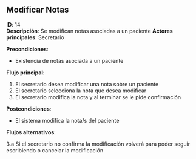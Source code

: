 ## Modificar Notas

**ID**: 14        
**Descripción**: Se modifican notas asociadas a un paciente
**Actores principales**: Secretario

**Precondiciones**:
* Existencia de notas asociada a un paciente

**Flujo principal**:
1. El secretario desea modificar una nota sobre un paciente
2. El secretario selecciona la nota que desea modificar
3. El secretario modifica la nota y al terminar se le pide confirmación

**Postcondiciones**:

* El sistema modifica la nota/s del paciente

**Flujos alternativos**:

3.a Si el secretario no confirma la modificación volverá para poder seguir escribiendo o cancelar la modificación
